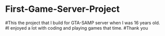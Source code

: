 # First-Game-Server-Project

#This the project that I build for GTA-SAMP server when I was 16 years old.
#I enjoyed a lot with coding and playing games that time.
#Thank you
